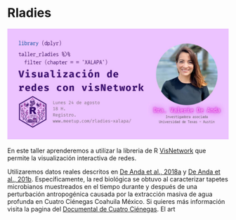 # Rladies

![Rladies](./rladiespic.jpg)


En este taller aprenderemos a utilizar la libreria de R [VisNetwork](https://datastorm-open.github.io/visNetwork/) que permite la visualización interactiva de redes. 

Utilizaremos datos reales descritos en [De Anda et al., 2018a](https://www.frontiersin.org/article/10.3389/fmicb.2018.02606/full) y [De Anda et al., 201b](https://link.springer.com/chapter/10.1007/978-3-319-95855-2_7). Específicamente, la red biológica se obtuvo al caracterizar tapetes microbianos muestreados en el tiempo durante y después de una perturbación antropogénica causada por la extracción masiva de agua profunda en Cuatro Ciénegas Coahuila México.  Si quieres más información visita la pagina del [Documental de Cuatro Ciénegas](https://documentalcuatrocienegas.com/). El art





